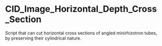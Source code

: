 # CID_Image_Horizontal_Depth_Cross_Section
Script that can cut horizontal cross sections of angled minirhizotron tubes, by preserving their cylindrical nature.
